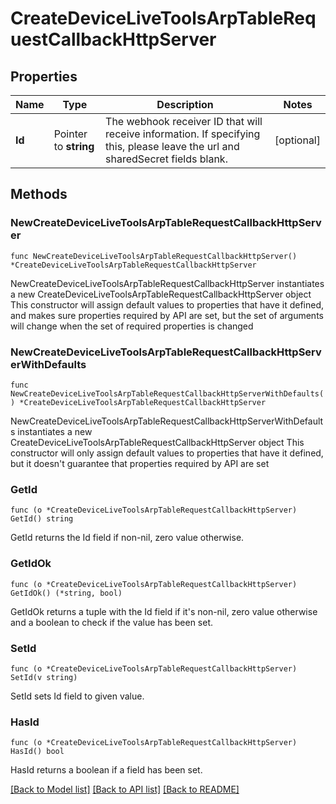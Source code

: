 # CreateDeviceLiveToolsArpTableRequestCallbackHttpServer

## Properties

Name | Type | Description | Notes
------------ | ------------- | ------------- | -------------
**Id** | Pointer to **string** | The webhook receiver ID that will receive information. If specifying this, please leave the url and sharedSecret fields blank. | [optional] 

## Methods

### NewCreateDeviceLiveToolsArpTableRequestCallbackHttpServer

`func NewCreateDeviceLiveToolsArpTableRequestCallbackHttpServer() *CreateDeviceLiveToolsArpTableRequestCallbackHttpServer`

NewCreateDeviceLiveToolsArpTableRequestCallbackHttpServer instantiates a new CreateDeviceLiveToolsArpTableRequestCallbackHttpServer object
This constructor will assign default values to properties that have it defined,
and makes sure properties required by API are set, but the set of arguments
will change when the set of required properties is changed

### NewCreateDeviceLiveToolsArpTableRequestCallbackHttpServerWithDefaults

`func NewCreateDeviceLiveToolsArpTableRequestCallbackHttpServerWithDefaults() *CreateDeviceLiveToolsArpTableRequestCallbackHttpServer`

NewCreateDeviceLiveToolsArpTableRequestCallbackHttpServerWithDefaults instantiates a new CreateDeviceLiveToolsArpTableRequestCallbackHttpServer object
This constructor will only assign default values to properties that have it defined,
but it doesn't guarantee that properties required by API are set

### GetId

`func (o *CreateDeviceLiveToolsArpTableRequestCallbackHttpServer) GetId() string`

GetId returns the Id field if non-nil, zero value otherwise.

### GetIdOk

`func (o *CreateDeviceLiveToolsArpTableRequestCallbackHttpServer) GetIdOk() (*string, bool)`

GetIdOk returns a tuple with the Id field if it's non-nil, zero value otherwise
and a boolean to check if the value has been set.

### SetId

`func (o *CreateDeviceLiveToolsArpTableRequestCallbackHttpServer) SetId(v string)`

SetId sets Id field to given value.

### HasId

`func (o *CreateDeviceLiveToolsArpTableRequestCallbackHttpServer) HasId() bool`

HasId returns a boolean if a field has been set.


[[Back to Model list]](../README.md#documentation-for-models) [[Back to API list]](../README.md#documentation-for-api-endpoints) [[Back to README]](../README.md)


